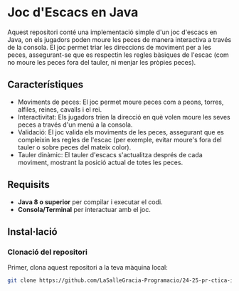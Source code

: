 # Joc d'Escacs en Java

Aquest repositori conté una implementació simple d'un joc d'escacs en Java, on els jugadors poden moure les peces de manera interactiva a través de la consola. El joc permet triar les direccions de moviment per a les peces, assegurant-se que es respectin les regles bàsiques de l'escac (com no moure les peces fora del tauler, ni menjar les pròpies peces).

## Característiques

- Moviments de peces: El joc permet moure peces com a peons, torres, alfiles, reines, cavalls i el rei.
- Interactivitat: Els jugadors trien la direcció en què volen moure les seves peces a través d'un menú a la consola.
- Validació: El joc valida els moviments de les peces, assegurant que es compleixin les regles de l'escac (per exemple, evitar moure's fora del tauler o sobre peces del mateix color).
- Tauler dinàmic: El tauler d'escacs s'actualitza després de cada moviment, mostrant la posició actual de totes les peces.

## Requisits

- **Java 8 o superior** per compilar i executar el codi.
- **Consola/Terminal** per interactuar amb el joc.

## Instal·lació

### Clonació del repositori

Primer, clona aquest repositori a la teva màquina local:

```bash
git clone https://github.com/LaSalleGracia-Programacio/24-25-pr-ctica-i-ian-gimeno.git
